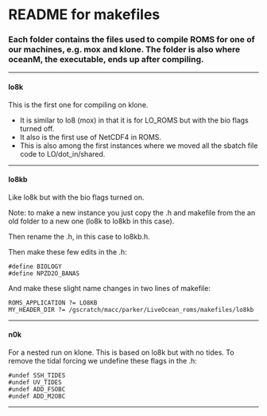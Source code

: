 # README for makefiles

### Each folder contains the files used to compile ROMS for one of our machines, e.g. mox and klone. The folder is also where oceanM, the executable, ends up after compiling.

---

#### lo8k
This is the first one for compiling on klone.
- It is similar to lo8 (mox) in that it is for LO_ROMS but with the bio flags turned off.
- It also is the first use of NetCDF4 in ROMS.
- This is also among the first instances where we moved all the sbatch file code to LO/dot_in/shared.

---

#### lo8kb
Like lo8k but with the bio flags turned on.

Note: to make a new instance you just copy the .h and makefile from the an old folder to a new one (lo8k to lo8kb in this case).

Then rename the .h, in this case to lo8kb.h.

Then make these few edits in the .h:
```
#define BIOLOGY
#define NPZD2O_BANAS
```
And make these slight name changes in two lines of makefile:
```
ROMS_APPLICATION ?= LO8KB
MY_HEADER_DIR ?= /gscratch/macc/parker/LiveOcean_roms/makefiles/lo8kb
```

---

#### n0k
For a nested run on klone.  This is based on lo8k but with no tides.  To remove the tidal forcing we undefine these flags in the .h:

```
#undef SSH_TIDES
#undef UV_TIDES
#undef ADD_FSOBC
#undef ADD_M2OBC
```

---

